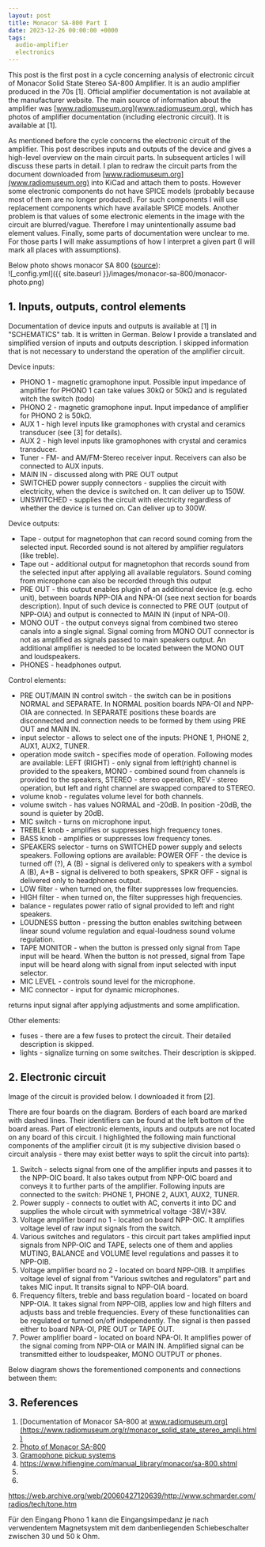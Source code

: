 ```yaml
---
layout: post
title: Monacor SA-800 Part I
date: 2023-12-26 00:00:00 +0000
tags:
  audio-amplifier
  electronics
---
```


This post is the first post in a cycle concerning analysis of electronic circuit of Monacor Solid State Stereo SA-800 Amplifier. It is an audio amplifier produced in the 70s [1]. Official amplifier documentation is not available at the manufacturer website. The main source of information about the amplifier was [www.radiomuseum.org](www.radiomuseum.org), which has photos of amplifier documentation (including electronic circuit). It is available at [1].   

As mentioned before the cycle concerns the electronic circuit of the amplifier. This post describes inputs and outputs of the device and gives a high-level overview on the main circuit parts. In subsequent articles I will discuss these parts in detail. I plan to redraw the circuit parts from the document downloaded from [www.radiomuseum.org](www.radiomuseum.org) into KiCad and attach them to posts. However some electronic components do not have SPICE models (probably because most of them are no longer produced). For such components I will use replacement components which have available SPICE models. Another problem is that values of some electronic elements in the image with the circuit are blurred/vague. Therefore I may unintentionally assume bad element values. Finally, some parts of documentation were unclear to me. For those parts I will make assumptions of how I interpret a given part (I will mark all places with assumptions).   

Below photo shows monacor SA 800 ([source](https://www.hifiengine.com/manual_library/monacor/sa-800.shtml)):   
![_config.yml]({{ site.baseurl }}/images/monacor-sa-800/monacor-photo.png) 

## 1. Inputs, outputs, control elements
Documentation of device inputs and outputs is available at [1] in "SCHEMATICS" tab. It is written in German. Below I provide a translated and simplified version of inputs and outputs description. I skipped information that is not necessary to understand the operation of the amplifier circuit.

Device inputs:
- PHONO 1 - magnetic gramophone input. Possible input impedance of amplifier for PHONO 1 can take values 30kΩ or 50kΩ and is regulated witch the switch (todo)    
- PHONO 2 - magnetic gramophone input. Input impedance of amplifier for PHONO 2 is 50kΩ.
- AUX 1 - high level inputs like gramophones with crystal and ceramics transducer (see [3] for details).
- AUX 2 - high level inputs like gramophones with crystal and ceramics transducer.
- Tuner - FM- and AM/FM-Stereo receiver input. Receivers can also be connected to AUX inputs.
- MAIN IN - discussed along with PRE OUT output
- SWITCHED power supply connectors - supplies the circuit with electricity, when the device is switched on. It can deliver up to 150W.
- UNSWITCHED - supplies the circuit with electricity regardless of whether the device is turned on. Can deliver up to 300W.


Device outputs:
- Tape - output for magnetophon that can record sound coming from the selected input. Recorded sound is not altered by amplifier regulators (like treble).
- Tape out - additional output for magnetophon that records sound from the selected input after applying all available regulators. Sound coming from microphone can also be recorded through this output
- PRE OUT - this output enables plugin of an additional device (e.g. echo unit), between boards NPP-OIA and NPA-OI (see next section for boards description). Input of such device is connected to PRE OUT (output of NPP-OIA) and output is connected to MAIN IN (input of NPA-OI). 
- MONO OUT - the output conveys signal from combined two stereo canals into a single signal. Signal coming from MONO OUT connector is not as amplified as signals passed to main speakers output. An additional amplifier is needed to be located between the MONO OUT and loudspeakers.
- PHONES - headphones output.


Control elements:
- PRE OUT/MAIN IN control switch - the switch can be in positions NORMAL and SEPARATE. In NORMAL position boards NPA-OI and NPP-OIA are connected. In SEPARATE positions these boards are disconnected and connection needs to be formed by them using PRE OUT and MAIN IN.
- input selector - allows to select one of the inputs: PHONE 1, PHONE 2, AUX1, AUX2, TUNER.
- operation mode switch - specifies mode of operation. Following modes are available: LEFT (RIGHT) - only signal from left(right) channel is provided to the speakers, MONO - combined sound from channels is provided to the speakers, STEREO - stereo operation, REV - stereo operation, but left and right channel are swapped compared to STEREO.
- volume knob - regulates volume level for both channels.
- volume switch - has values NORMAL and -20dB. In position -20dB, the sound is quieter by 20dB.
- MIC switch - turns on microphone input.
- TREBLE knob - amplifies or suppresses high frequency tones. 
- BASS knob - amplifies or suppresses low frequency tones. 
- SPEAKERS selector - turns on SWITCHED power supply and selects speakers. Following options are available: POWER OFF - the device is turned off (?), A (B) - signal is delivered only to speakers with a symbol A (B), A+B - signal is delivered to both speakers, SPKR OFF - signal is delivered only to headphones output.
- LOW filter - when turned on, the filter suppresses low frequencies.
- HIGH filter - when turned on, the filter suppresses high frequencies.
- balance - regulates power ratio of signal provided to left and right speakers.
- LOUDNESS button - pressing the button enables switching between linear sound volume regulation and equal-loudness sound volume regulation.
- TAPE MONITOR - when the button is pressed only signal from Tape input will be heard. When the button is not pressed, signal from Tape input will be heard along with signal from input selected with input selector.
- MIC LEVEL - controls sound level for the microphone.
- MIC connector - input for dynamic microphones.

returns input signal after applying adjustments and some amplification.    

Other elements:
- fuses - there are a few fuses to protect the circuit. Their detailed description is skipped.
- lights - signalize turning on some switches. Their description is skipped.


## 2. Electronic circuit 
Image of the circuit is provided below. I downloaded it from [2].  


There are four boards on the diagram. Borders of each board are marked with dashed lines. Their identifiers can be found at the left bottom of the board areas. Part of electronic elements, inputs and outputs are not located on any board of this circuit. I highlighted the following main functional components of the amplifier circuit (it is my subjective division based o circuit analysis - there may exist better ways to split the circuit into parts):
1. Switch - selects signal from one of the amplifier inputs and passes it to the NPP-OIC board. It also takes output from NPP-OIC board and conveys it to further parts of the amplifier. Following inputs are connected to the switch: PHONE 1, PHONE 2, AUX1, AUX2, TUNER.
2. Power supply - connects to outlet with AC, converts it into DC and supplies the whole circuit with symmetrical voltage -38V/+38V. 
3. Voltage amplifier board no 1 - located on board NPP-OIC. It amplifies voltage level of raw input signals from the switch. 
4. Various switches and regulators - this circuit part takes amplified input signals from NPP-OIC and TAPE, selects one of them and applies MUTING, BALANCE and VOLUME level regulations and passes it to NPP-OIB. 
5. Voltage amplifier board no 2 - located on board NPP-OIB. It amplifies voltage level of signal from "Various switches and regulators" part and takes MIC input. It transits signal to NPP-OIA board. 
6. Frequency filters, treble and bass regulation board - located on board NPP-OIA. It takes signal from NPP-OIB, applies low and high filters and adjusts bass and treble frequencies. Every of these functionalities can be regulated or turned on/off independently. The signal is then passed either to board NPA-OI, PRE OUT or TAPE OUT. 
7. Power amplifier board - located on board NPA-OI. It amplifies power of the signal coming from NPP-OIA or MAIN IN. Amplified signal can be transmitted either to loudspeaker, MONO OUTPUT or phones.  

Below diagram shows the forementioned components and connections between them:  


## 3. References
1. [Documentation of Monacor SA-800 at www.radiomuseum.org](https://www.radiomuseum.org/r/monacor_solid_state_stereo_ampli.html)
2. [Photo of Monacor SA-800](https://www.eserviceinfo.com/preview.php?fileid=59163&mode=direct&ext=jpg)
3. [Gramophone pickup systems](https://en.wikipedia.org/wiki/Phonograph#Pickup_systems)
4. https://www.hifiengine.com/manual_library/monacor/sa-800.shtml
4. 
4. 

https://web.archive.org/web/20060427120639/http://www.schmarder.com/radios/tech/tone.htm


Für den Eingang Phono 1 kann die Eingangsimpedanz je nach verwendentem Magnetsystem mit dem danbenliegenden Schiebeschalter zwischen 30 und 50 k Ohm.

